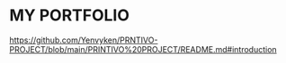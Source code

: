 # MY PORTFOLIO
https://github.com/Yenvyken/PRNTIVO-PROJECT/blob/main/PRINTIVO%20PROJECT/README.md#introduction






